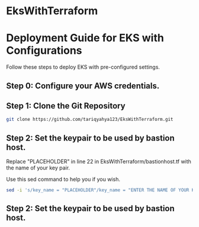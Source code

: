 # EksWithTerraform


# Deployment Guide for EKS with Configurations

Follow these steps to deploy EKS with pre-configured settings.

## Step 0: Configure your AWS credentials.




## Step 1: Clone the Git Repository

```bash
git clone https://github.com/tariqyahya123/EksWithTerraform.git
```

## Step 2: Set the keypair to be used by bastion host.

Replace "PLACEHOLDER" in line 22 in EksWithTerraform/bastionhost.tf with the name of your key pair.

Use this sed command to help you if you wish.

```bash
sed -i 's/key_name = "PLACEHOLDER"/key_name = "ENTER THE NAME OF YOUR KEY PAIR HERE"/g' yourfile.tf
```


## Step 2: Set the keypair to be used by bastion host.

